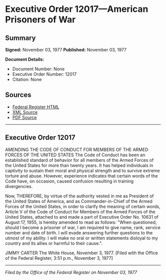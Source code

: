 # Executive Order 12017—American Prisoners of War

## Summary

**Signed:** November 03, 1977
**Published:** November 03, 1977

**Document Details:**
- Document Number: None
- Executive Order Number: 12017
- Citation: None

## Sources
- [Federal Register HTML](https://www.presidency.ucsb.edu/documents/executive-order-12017-american-prisoners-war)
- [XML Source](None)
- [PDF Source](None)

---

## Executive Order 12017

AMENDING THE CODE OF CONDUCT FOR MEMBERS OF THE ARMED FORCES OF THE UNITED STATES
The Code of Conduct has been an established standard of behavior for all members of the Armed Forces of the United States for more than twenty years. It has helped individuals in captivity to sustain their moral and physical strength and to survive extreme torture and abuse. However, experience indicates that certain words of the Code have, on occasion, caused confusion resulting in training divergencies.

Now, THEREFORE, by virtue of the authority vested in me as President of the United States of America, and as Commander-in-Chief of the Armed Forces of the United States, in order to clarify the meaning of certain words, Article V of the Code of Conduct for Members of the Armed Forces of the United States, attached to and made a part of Executive Order No. 10631 of August 17, 1955, is hereby amended to read as follows:
"When questioned, should I become a prisoner of war, I am required to give name, rank, service number and date of birth. I will evade answering further questions to the utmost of my ability. I will make no oral or written statements disloyal to my country and its allies or harmful to their cause.".

JIMMY CARTER
The White House,
November 3, 1977.
[Filed with the Office of the Federal Register, 3:51 p.m., November 3, 1977]

---

*Filed by the Office of the Federal Register on November 03, 1977*
